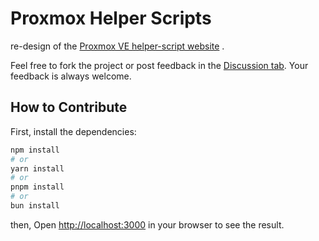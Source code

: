 # Proxmox Helper Scripts

re-design of the [Proxmox VE helper-script website](https://helper-scripts.com) .

Feel free to fork the project or post feedback in the [Discussion tab](https://github.com/BramSuurdje/proxmox-helper-scripts/discussions). Your feedback is always welcome.

## How to Contribute

First, install the dependencies:

```bash
npm install
# or 
yarn install
# or
pnpm install
# or
bun install
```

then, Open [http://localhost:3000](http://localhost:3000) in your browser to see the result.

